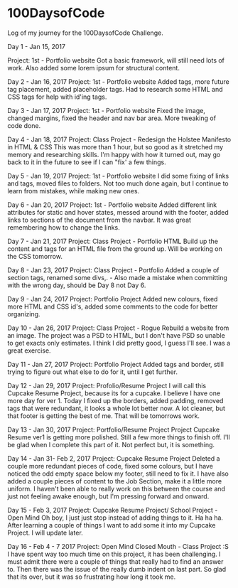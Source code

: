 
# 100DaysofCode
Log of my journey for the 100DaysofCode Challenge.


Day 1 - Jan 15, 2017

Project: 1st - Portfolio website
Got a basic framework, will still need lots of work. Also added some lorem ipsum for structural content.


Day 2 - Jan 16, 2017
Project: 1st - Portfolio website
Added tags, more future tag placement, added placeholder tags.
Had to research some HTML and CSS tags for help with id'ing tags.


Day 3 - Jan 17, 2017
Project: 1st - Portfolio website
Fixed the image, changed margins, fixed the header and nav bar area. More tweaking of code done.

Day 4 - Jan 18, 2017
Project: Class Project - Redesign the Holstee Manifesto in HTML & CSS
This was more than 1 hour, but so good as it stretched my memory and researching skills. I'm happy with how it turned out, may go back to it in the future to see if I can "fix' a few things.

Day 5 - Jan 19, 2017
Project: 1st - Portfolio website
I did some fixing of links and tags, moved files to folders.
Not too much done again, but I continue to learn from mistakes, while making new ones.

Day 6 - Jan 20, 2017
Project: 1st - Portfolio website
Added different link attributes for static and hover states, messed around with the footer, added links to sections of the document from the navbar.
It was great remembering how to change the links.

Day 7 - Jan 21, 2017
Project: Class Project - Portfolio HTML
Build up the content and tags for an HTML file from the ground up. Will be working on the CSS tomorrow.

Day 8 - Jan 23, 2017
Project: Class Project - Portfolio
Added a couple of section tags, renamed some divs,. - Also made a mistake when committing with the wrong day, should be Day 8 not Day 6.

Day 9 - Jan 24, 2017
Project: Portfolio Project
Added new colours, fixed more HTML and CSS id's, added some comments to the code for better organizing.

Day 10 - Jan 26, 2017
Project: Class Project - Rogue
Rebuild a website from an image. The project was a PSD to HTML, but I don't have PSD so unable to get exacts only estimates. I think I did pretty good, I guess I'll see. I was a great exercise.


Day 11 - Jan 27, 2017
Project: Portfolio Project
Added tags and border, still trying to figure out what else to do for it, until I get further.

Day 12 - Jan 29, 2017
Project: Profolio/Resume Project
I will call this Cupcake Resume Project, because its for a cupcake. I believe I have one more day for ver 1.
Today I fixed up the borders, added padding, removed tags that were redundant, it looks a whole lot better now. A lot cleaner, but that footer is getting the best of me. That will be tomorrows work.

Day 13 - Jan 30, 2017
Project: Portfolio/Resume Project
Project Cupcake Resume ver1 is getting more polished. Still a few more things to finish off.
I'll be glad when I complete this part of it. Not perfect but, it is something.

Day 14 - Jan 31- Feb 2, 2017
Project: Cupcake Resume Project
Deleted a couple more redundant pieces of code, fixed some colours, but I have noticed the odd empty space below my footer, still need to fix it. I have also added a couple pieces of content to the Job Section, make it a little more uniform.
I haven't been able to really work on this between the course and just not feeling awake enough, but I'm pressing forward and onward.

Day 15 - Feb 3, 2017
Project: Cupcake Resume Project/ School Project - Open Mind
Oh boy, I just just stop instead of adding things to it. Ha ha ha. After learning a couple of things I want to add some it into my Cupcake Project.
I will update later.

Day 16 - Feb 4 - 7 2017
Project: Open Mind Closed Mouth - Class Project
:S I have spent way too much time on this project, it has been challenging. I must admit there were a couple of things that  really had to find an answer to. Then there was the issue of the really dumb indent on last part.
So glad that its over, but it was so frustrating how long it took me.